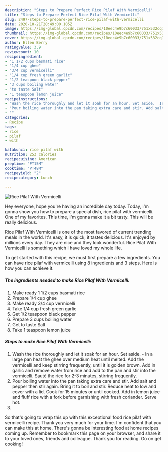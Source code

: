 ```yaml
---
description: "Steps to Prepare Perfect Rice Pilaf With Vermicelli"
title: "Steps to Prepare Perfect Rice Pilaf With Vermicelli"
slug: 2497-steps-to-prepare-perfect-rice-pilaf-with-vermicelli
date: 2020-10-21T20:49:00.105Z
image: https://img-global.cpcdn.com/recipes/10eec4e9b7c60033/751x532cq70/rice-pilaf-with-vermicelli-recipe-main-photo.jpg
thumbnail: https://img-global.cpcdn.com/recipes/10eec4e9b7c60033/751x532cq70/rice-pilaf-with-vermicelli-recipe-main-photo.jpg
cover: https://img-global.cpcdn.com/recipes/10eec4e9b7c60033/751x532cq70/rice-pilaf-with-vermicelli-recipe-main-photo.jpg
author: Ellen Berry
ratingvalue: 3.9
reviewcount: 10
recipeingredient:
- "1 1/2 cups basmati rice"
- "1/4 cup ghee"
- "3/4 cup vermicelli"
- "1/4 cup fresh green garlic"
- "1/2 teaspoon black pepper"
- "3 cups boiling water"
- "to taste Salt"
- "1 teaspoon lemon juice"
recipeinstructions:
- "Wash the rice thoroughly and let it soak for an hour. Set aside.  In a large pan heat the ghee over medium heat until melted. Add the vermicelli and keep stirring frequently, until it is golden brown. Add in garlic and remove water from rice and add to the pan and stir into the vermicelli. Sauté the rice for 2-3 minutes, stirring frequently."
- "Pour boiling water into the pan taking extra care and stir. Add salt and pepper then stir again. Bring it to boil and stir. Reduce heat to low and cover with a lid. Cook for 15 minutes or until cooked. Add in lemon juice and fluff rice with a fork before garnishing with fresh coriander. Serve hot."
- ""
categories:
- Recipe
tags:
- rice
- pilaf
- with

katakunci: rice pilaf with 
nutrition: 253 calories
recipecuisine: American
preptime: "PT15M"
cooktime: "PT48M"
recipeyield: "2"
recipecategory: Lunch

---
```



![Rice Pilaf With Vermicelli](https://img-global.cpcdn.com/recipes/10eec4e9b7c60033/751x532cq70/rice-pilaf-with-vermicelli-recipe-main-photo.jpg)

Hey everyone, hope you're having an incredible day today. Today, I'm gonna show you how to prepare a special dish, rice pilaf with vermicelli. One of my favorites. This time, I'm gonna make it a bit tasty. This will be really delicious.



Rice Pilaf With Vermicelli is one of the most favored of current trending meals in the world. It's easy, it is quick, it tastes delicious. It's enjoyed by millions every day. They are nice and they look wonderful. Rice Pilaf With Vermicelli is something which I have loved my whole life.


To get started with this recipe, we must first prepare a few ingredients. You can have rice pilaf with vermicelli using 8 ingredients and 3 steps. Here is how you can achieve it.

<!--inarticleads1-->

##### The ingredients needed to make Rice Pilaf With Vermicelli:

1. Make ready 1 1/2 cups basmati rice
1. Prepare 1/4 cup ghee
1. Make ready 3/4 cup vermicelli
1. Take 1/4 cup fresh green garlic
1. Get 1/2 teaspoon black pepper
1. Prepare 3 cups boiling water
1. Get to taste Salt
1. Take 1 teaspoon lemon juice




<!--inarticleads2-->

##### Steps to make Rice Pilaf With Vermicelli:

1. Wash the rice thoroughly and let it soak for an hour. Set aside.  - In a large pan heat the ghee over medium heat until melted. Add the vermicelli and keep stirring frequently, until it is golden brown. Add in garlic and remove water from rice and add to the pan and stir into the vermicelli. Sauté the rice for 2-3 minutes, stirring frequently.
1. Pour boiling water into the pan taking extra care and stir. Add salt and pepper then stir again. Bring it to boil and stir. Reduce heat to low and cover with a lid. Cook for 15 minutes or until cooked. Add in lemon juice and fluff rice with a fork before garnishing with fresh coriander. Serve hot.
1. 




So that's going to wrap this up with this exceptional food rice pilaf with vermicelli recipe. Thank you very much for your time. I'm confident that you can make this at home. There's gonna be interesting food at home recipes coming up. Remember to bookmark this page on your browser, and share it to your loved ones, friends and colleague. Thank you for reading. Go on get cooking!
